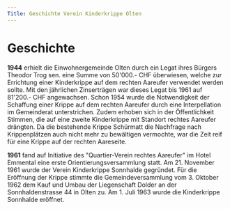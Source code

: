 ```yaml
---
Title: Geschichte Verein Kinderkrippe Olten
---
```


# Geschichte

**1944** erhielt die Einwohnergemeinde Olten durch ein Legat ihres Bürgers
Theodor Trog sen.  eine Summe von 50'000.- CHF überwiesen, welche zur
Errichtung einer Kinderkrippe auf dem rechten Aareufer verwendet werden
sollte.  Mit den jährlichen Zinserträgen war dieses Legat bis 1961 auf
81'200.- CHF angewachsen.  Schon 1954 wurde die Notwendigkeit der Schaffung
einer Krippe auf dem rechten Aareufer durch eine Interpellation im
Gemeinderat unterstrichen.  Zudem erhoben sich in der Öffentlichkeit
Stimmen, die auf eine zweite Kinderkrippe mit Standort rechtes Aareufer
drängten.  Da die bestehende Krippe Schürmatt die Nachfrage nach
Krippenplätzen auch nicht mehr zu bewältigen vermochte, war die Zeit reif
für eine Krippe auf der rechten Aareseite.

**1961** fand auf Initiative des "Quartier-Verein rechtes Aareufer" im Hotel
Emmental eine erste Orientierungsversammlung statt.  Am 21.  November 1961
wurde der Verein Kinderkrippe Sonnhalde gegründet.  Für die Eröffnung der
Krippe stimmte die Gemeindeversammlung vom 3.  Oktober 1962 dem Kauf und
Umbau der Liegenschaft Dolder an der Sonnhaldenstrasse 44 in Olten zu.
Am 1. Juli 1963 wurde die Kinderkrippe Sonnhalde eröffnet.
